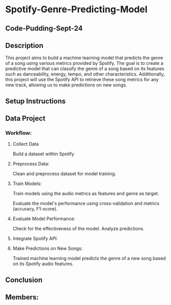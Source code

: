 # Spotify-Genre-Predicting-Model
## Code-Pudding-Sept-24

## Description
This project aims to build a machine learning model that predicts the genre of a song using various metrics provided by Spotify. The goal is to create a predictive model that can  classify the genre of a song based on its features such as danceability, energy, tempo, and other characteristics. Additionally, this project will use the Spotify API to retrieve these song metrics for any new track, allowing us to make predictions on new songs.

## Setup Instructions

## Data Project
### Workflow:
1. Collect Data
    
    Build a dataset within Spotify

2. Preprocess Data:

    Clean and preprocess dataset for model training.
3. Train Models:
    
    Train models using the audio metrics as features and genre as target.
    
    Evaluate the model's performance using cross-validation and metrics (accuracy, F1-score).
4. Evaluate Model Performance:

    Check for the effectiveness of the model. Analyze predictions.
5. Integrate Spotify API:
    
6. Make Predictions on New Songs:
    
    Trained machine learning model predicts the genre of a new song based on its Spotify audio features.

## Conclusion

## Members:
